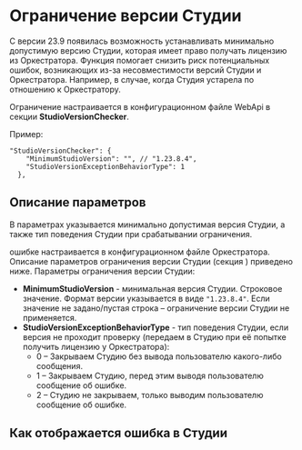 # Ограничение версии Студии 

С версии 23.9 появилась возможность устанавливать минимально допустимую версию Студии, которая имеет право получать лицензию из Оркестратора. Функция помогает снизить риск потенциальных ошибок, возникающих из-за несовместимости версий Студии и Оркестратора. Например, в случае, когда Студия устарела по отношению к Оркестратору.

Ограничение настраивается в конфигурационном файле WebApi в секции **StudioVersionChecker**.

Пример:

```
"StudioVersionChecker": {
    "MinimumStudioVersion": "", // "1.23.8.4",
    "StudioVersionExceptionBehaviorType": 1
  },
```

## Описание параметров

В параметрах указывается минимально допустимая версия Студии, а также тип поведения Студии при срабатывании ограничения. 

ошибке настраивается в конфигурационном файле Оркестратора. Описание параметров ограничения версии Студии (секция ) приведено ниже. Параметры ограничения версии Студии:

* **MinimumStudioVersion** - минимальная версия Студии. Строковое значение. Формат версии указывается в виде `"1.23.8.4"`. Если значение не задано/пустая строка – ограничение версии Студии не применяется. 
* **StudioVersionExceptionBehaviorType** - тип поведения Студии, если версия не проходит проверку (передаем в Студию при её попытке получить лицензию у Оркестратора):
  * 0 – Закрываем Студию без вывода пользователю какого-либо сообщения.
  * 1 – Закрываем Студию, перед этим выводя пользователю сообщение об ошибке.
  * 2 – Студию не закрываем, только выводим пользователю сообщение об ошибке.
 

## Как отображается ошибка в Студии

